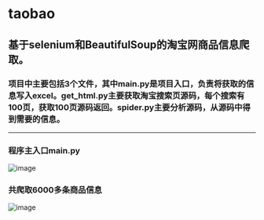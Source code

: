 taobao
=====
## 基于selenium和BeautifulSoup的淘宝网商品信息爬取。

### 项目中主要包括3个文件，其中main.py是项目入口，负责将获取的信息写入excel。get_html.py主要获取淘宝搜索页源码，每个搜索有100页，获取100页源码返回。spider.py主要分析源码，从源码中得到需要的信息。

----
### 程序主入口main.py
![image](https://github.com/milkyrose/spider_taobao/blob/master/img/1.jpg)

### 共爬取6000多条商品信息
![image](https://github.com/milkyrose/spider_taobao/raw/master/img/2.jpg)
